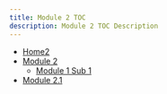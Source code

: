 ```yaml
---
title: Module 2 TOC
description: Module 2 TOC Description
---
```


- [Home2](/module2/home2.md)
- [Module 2](#module2-sub1)
    - [Module 1 Sub 1](/module2-sub1/module2-sub1.md)
- [Module 2.1](/module2/module2.1.md)
